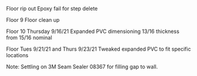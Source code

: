Floor rip out
Epoxy fail for step delete

Floor 9
Floor clean up

Floor 10 Thursday 9/16/21
Expanded PVC dimensioning
13/16 thickness from 15/16 nominal

Floor Tues 9/21/21 and Thurs 9/23/21
Tweaked expanded PVC to fit specific locations

Note: Settling on 3M Seam Sealer 08367 for filling gap to wall.